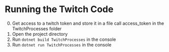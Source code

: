 # Running the Twitch Code

0. Get access to a twitch token and store it in a file call access_token in the TwitchProcesses folder
1. Open the project directory
2. Run `dotnet build TwitchProcesses` in the console
3. Run `dotnet run TwitchProcesses` in the console